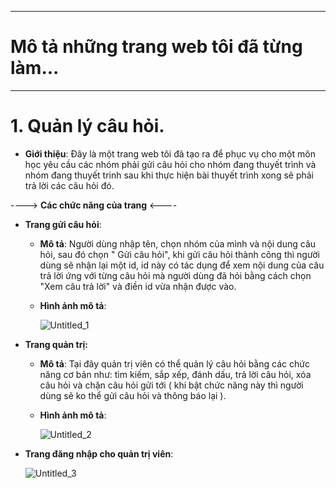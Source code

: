 ------------------------------------------------------------------------------------------------
# Mô tả những trang web tôi đã từng làm...
------------------------------------------------------------------------------------------------

# 1. Quản lý câu hỏi.
  

- **Giới thiệu**: Đây là một trang web tôi đã tạo ra để phục vụ cho một môn học yêu cầu các nhóm phải gửi câu hỏi cho nhóm đang thuyết trình và nhóm đang thuyết trinh sau khi thực hiện bài thuyết trình xong sẽ phải trả lời các câu hỏi đó.
      
----> **Các chức năng của trang** <----

- **Trang gửi câu hỏi**: 

  + **Mô tả**: Người dùng nhập tên, chọn nhóm của mình và nội dung câu hỏi, sau đó chọn " Gửi câu hỏi", khi gửi câu hỏi thành công thì người dùng sẽ nhận lại một id, id này có tác dụng để xem nội dung của câu trả lời ứng với từng câu hỏi mà người dùng đã hỏi bằng cách chọn "Xem câu trả lời" và điền id vừa nhận được vào.
  + **Hình ảnh mô tả**: 
        
    ![Untitled_1](https://user-images.githubusercontent.com/43178360/67475198-f0a2ee80-f67f-11e9-8b75-ee698ceb77a5.png)
      
  

- **Trang quản trị:** 

  + **Mô tả**: Tại đây quản trị viên có thể quản lý câu hỏi bằng các chức năng cơ bản như: tìm kiếm, sắp xếp, đánh dấu, trả lời câu hỏi, xóa câu hỏi và chặn câu hỏi gửi tới ( khi bật chức năng này thì người dùng sẽ ko thể gửi câu hỏi và thông báo lại ).
  + **Hình ảnh mô tả**:
        
    ![Untitled_2](https://user-images.githubusercontent.com/43178360/67475504-89d20500-f680-11e9-942c-ff1ced497a40.png)

- **Trang đăng nhập cho quản trị viên**:

    ![Untitled_3](https://user-images.githubusercontent.com/43178360/67476051-796e5a00-f681-11e9-85d8-f919e1aceed2.png)


